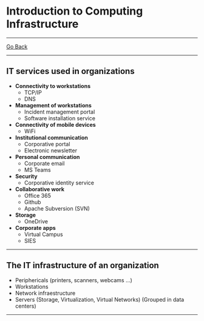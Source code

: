 # Introduction to Computing Infrastructure
---
[Go Back](UNIOVI/3S2_IntSys/README.md)

---
## IT services used in organizations
- **Connectivity to workstations**
	- TCP/IP
	- DNS
- **Management of workstations**
	- Incident management portal
	- Software installation service
- **Connectivity of mobile devices**
	- WiFi
- **Institutional communication**
	- Corporative portal
	- Electronic newsletter
- **Personal communication**
	- Corporate email
	- MS Teams
- **Security**
	- Corporative identity service
- **Collaborative work**
	- Office 365
	- Github
	- Apache Subversion (SVN)
- **Storage**
	- OneDrive
- **Corporate apps**
	- Virtual Campus
	- SIES
---
## The IT infrastructure of an organization
- Periphericals (printers, scanners, webcams …)
- Workstations
- Network infraestructure
- Servers (Storage, Virtualization, Virtual Networks) (Grouped in data centers)
---